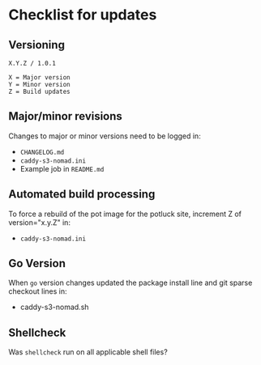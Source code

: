 # Checklist for updates

## Versioning
```
X.Y.Z / 1.0.1

X = Major version
Y = Minor version
Z = Build updates
```

## Major/minor revisions
Changes to major or minor versions need to be logged in:
* `CHANGELOG.md`
* `caddy-s3-nomad.ini`
* Example job in `README.md`

## Automated build processing
To force a rebuild of the pot image for the potluck site, increment Z of version="x.y.Z" in:
* `caddy-s3-nomad.ini`

## Go Version
When `go` version changes updated the package install line and git sparse checkout lines in:
* caddy-s3-nomad.sh

## Shellcheck
Was `shellcheck` run on all applicable shell files?

